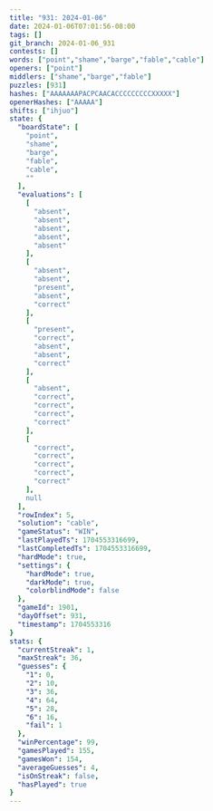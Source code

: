 ```yaml
---
title: "931: 2024-01-06"
date: 2024-01-06T07:01:56-08:00
tags: []
git_branch: 2024-01-06_931
contests: []
words: ["point","shame","barge","fable","cable"]
openers: ["point"]
middlers: ["shame","barge","fable"]
puzzles: [931]
hashes: ["AAAAAAAPACPCAACACCCCCCCCCXXXXX"]
openerHashes: ["AAAAA"]
shifts: ["ihjuo"]
state: {
  "boardState": [
    "point",
    "shame",
    "barge",
    "fable",
    "cable",
    ""
  ],
  "evaluations": [
    [
      "absent",
      "absent",
      "absent",
      "absent",
      "absent"
    ],
    [
      "absent",
      "absent",
      "present",
      "absent",
      "correct"
    ],
    [
      "present",
      "correct",
      "absent",
      "absent",
      "correct"
    ],
    [
      "absent",
      "correct",
      "correct",
      "correct",
      "correct"
    ],
    [
      "correct",
      "correct",
      "correct",
      "correct",
      "correct"
    ],
    null
  ],
  "rowIndex": 5,
  "solution": "cable",
  "gameStatus": "WIN",
  "lastPlayedTs": 1704553316699,
  "lastCompletedTs": 1704553316699,
  "hardMode": true,
  "settings": {
    "hardMode": true,
    "darkMode": true,
    "colorblindMode": false
  },
  "gameId": 1901,
  "dayOffset": 931,
  "timestamp": 1704553316
}
stats: {
  "currentStreak": 1,
  "maxStreak": 36,
  "guesses": {
    "1": 0,
    "2": 10,
    "3": 36,
    "4": 64,
    "5": 28,
    "6": 16,
    "fail": 1
  },
  "winPercentage": 99,
  "gamesPlayed": 155,
  "gamesWon": 154,
  "averageGuesses": 4,
  "isOnStreak": false,
  "hasPlayed": true
}
---
```

<!-- more -->

